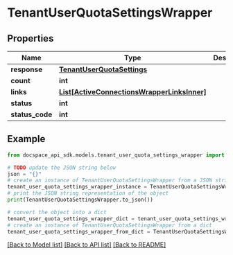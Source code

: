 # TenantUserQuotaSettingsWrapper

## Properties

Name | Type | Description | Notes
------------ | ------------- | ------------- | -------------
**response** | [**TenantUserQuotaSettings**](TenantUserQuotaSettings.md) |  | [optional] 
**count** | **int** |  | [optional] 
**links** | [**List[ActiveConnectionsWrapperLinksInner]**](ActiveConnectionsWrapperLinksInner.md) |  | [optional] 
**status** | **int** |  | [optional] 
**status_code** | **int** |  | [optional] 

## Example

```python
from docspace_api_sdk.models.tenant_user_quota_settings_wrapper import TenantUserQuotaSettingsWrapper

# TODO update the JSON string below
json = "{}"
# create an instance of TenantUserQuotaSettingsWrapper from a JSON string
tenant_user_quota_settings_wrapper_instance = TenantUserQuotaSettingsWrapper.from_json(json)
# print the JSON string representation of the object
print(TenantUserQuotaSettingsWrapper.to_json())

# convert the object into a dict
tenant_user_quota_settings_wrapper_dict = tenant_user_quota_settings_wrapper_instance.to_dict()
# create an instance of TenantUserQuotaSettingsWrapper from a dict
tenant_user_quota_settings_wrapper_from_dict = TenantUserQuotaSettingsWrapper.from_dict(tenant_user_quota_settings_wrapper_dict)
```
[[Back to Model list]](../README.md#documentation-for-models) [[Back to API list]](../README.md#documentation-for-api-endpoints) [[Back to README]](../README.md)


